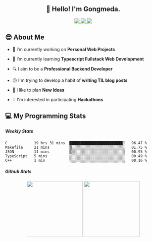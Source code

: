 <h2 align="center">👋 Hello! I'm Gongmeda.</h2>

<p align="center">
<a href="https://gongmeda.github.io/">
  <img src="https://img.shields.io/badge/Tech_Blog-black?style=flat-square&logo=github&logoColor=white"></img>
</a>
<a href="#">
  <img src="https://img.shields.io/badge/Portfolio-white?style=flat-square&logo=Notion&logoColor=black"></img>
</a>
<a href="mailto:gongmeda@gmail.com">
  <img src="https://img.shields.io/badge/Gmail-d14836?style=flat-square&logo=Gmail&logoColor=white"></img>
</a>
</p>

## 😎 About Me

- 🔭 I’m currently working on **Personal Web Projects**

- 🌱 I’m currently learning **Typescript Fullstack Web Development**

- 🔍 I aim to be a **Professional Backend Developer**

- 😖 I'm trying to develop a habit of **writing TIL blog posts**

- 🌟 I like to plan **New Ideas**

- 💡 I'm interested in participating **Hackathons**


## 💻 My Programming Stats
##### Weekly Stats
<!--START_SECTION:waka-->
```text
C            19 hrs 31 mins  ████████████████████████░   96.47 % 
Makefile     21 mins         ▒░░░░░░░░░░░░░░░░░░░░░░░░   01.75 % 
JSON         11 mins         ▒░░░░░░░░░░░░░░░░░░░░░░░░   00.95 % 
TypeScript   5 mins          ░░░░░░░░░░░░░░░░░░░░░░░░░   00.49 % 
C++          1 min           ░░░░░░░░░░░░░░░░░░░░░░░░░   00.16 % 
```
<!--END_SECTION:waka-->

##### Github Stats
<p align="center">
<img height="180rem" src="https://github-readme-stats.vercel.app/api?username=Gongmeda&show_icons=true&theme=nord"></img>
<img height="180rem" src="https://github-readme-stats.vercel.app/api/top-langs/?username=Gongmeda&layout=compact&theme=nord"></img>
</p>
